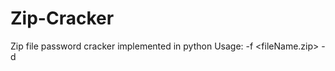 # Zip-Cracker
Zip file password cracker implemented in python
Usage:
-f <fileName.zip> -d <dictionary file>
